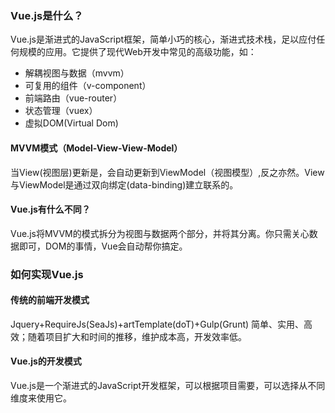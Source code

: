 ### Vue.js是什么？
Vue.js是渐进式的JavaScript框架，简单小巧的核心，渐进式技术栈，足以应付任何规模的应用。它提供了现代Web开发中常见的高级功能，如：
- 解耦视图与数据（mvvm）
- 可复用的组件（v-component）
- 前端路由（vue-router）
- 状态管理（vuex）
- 虚拟DOM(Virtual Dom)

#### MVVM模式（Model-View-View-Model）
当View(视图层)更新是，会自动更新到ViewModel（视图模型）,反之亦然。View与ViewModel是通过双向绑定(data-binding)建立联系的。
#### Vue.js有什么不同？
Vue.js将MVVM的模式拆分为视图与数据两个部分，并将其分离。你只需关心数据即可，DOM的事情，Vue会自动帮你搞定。

### 如何实现Vue.js
#### 传统的前端开发模式
Jquery+RequireJs(SeaJs)+artTemplate(doT)+Gulp(Grunt) 简单、实用、高效；随着项目扩大和时间的推移，维护成本高，开发效率低。
#### Vue.js的开发模式
Vue.js是一个渐进式的JavaScript开发框架，可以根据项目需要，可以选择从不同维度来使用它。